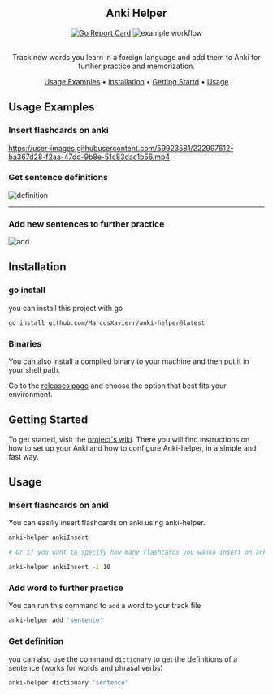 <section align="center">

# Anki Helper
[![Go Report Card](https://goreportcard.com/badge/github.com/MarcusXavierr/anki-helper)](https://goreportcard.com/report/github.com/MarcusXavierr/anki-helper)
![example workflow](https://github.com/MarcusXavierr/anki-helper/actions/workflows/go.yml/badge.svg)

<br/>
Track new words you learn in a foreign language and add them to Anki for further practice and memorization. 

[Usage Examples](#usage-examples) •
[Installation](#installation) •
[Getting Startd](#getting-started) •
[Usage](#usage)

</section>

## Usage Examples

### Insert flashcards on anki

https://user-images.githubusercontent.com/59923581/222997612-ba367d28-f2aa-47dd-9b8e-51c83dac1b56.mp4

### Get sentence definitions

![definition](https://user-images.githubusercontent.com/59923581/220511647-44ac85d3-a1cc-4eef-ae78-114f41dc45b8.gif)
<hr>

### Add new sentences to further practice

![add](https://user-images.githubusercontent.com/59923581/220512928-f4a311f8-256c-4af0-8e98-279b7775fb88.gif)

## Installation

### go install
you can install this project with go
```bash
go install github.com/MarcusXavierr/anki-helper@latest
```
### Binaries
You can also install a compiled binary to your machine and then put it in your shell path.

Go to the [releases page](https://github.com/MarcusXavierr/anki-helper/releases) and choose the option that best fits your environment.

## Getting Started
To get started, visit the [project's wiki](https://github.com/MarcusXavierr/anki-helper/wiki). There you will find instructions on how to set up your Anki and how to configure Anki-helper, in a simple and fast way.

## Usage

### Insert flashcards on anki
You can easilly insert flashcards on anki using anki-helper.
```bash
anki-helper ankiInsert

# Or if you want to specify how many flashcards you wanna insert on anki, use the -i flag

anki-helper ankiInsert -i 10
```

### Add word to further practice
You can run this command to `add` a word to your track file

```bash
anki-helper add 'sentence'
```
### Get definition
you can also use the command `dictionary` to get the definitions of a sentence (works for words and phrasal verbs)

```bash
anki-helper dictionary 'sentence'
```
